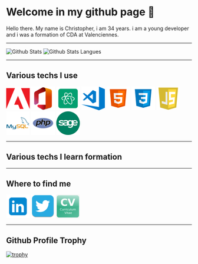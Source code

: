 # Welcome in my github page 👋

<p>
Hello there.
My name is Christopher, i am 34 years.
i am a young developer and i was a formation of CDA at Valenciennes.
</p>

---

<div>
<img height="170" src="https://github-readme-stats.vercel.app/api?username=mocquaischristopher&scount_private=true&include_all_commits=true&theme=blue-green&show_icons=true" alt="Github Stats" />
<img src="https://github-readme-stats.vercel.app/api/top-langs/?username=mocquaischristopher&langs_count=8&theme=blue-green&layout=compact" alt="Github Stats Langues" />
</div>

---

## Various techs I use
<p>
    <img src="./img/adobe.png" alt="Suite adobe">
    <img src="./img/office.png" alt="Suite office">
    <img src="./img/atom.png" alt="IDE atom">
    <img src="./img/vscode.png" alt="IDE vscode">
    <img src="./img/html5.png" alt="HTML5">
    <img src="./img/css3.png" alt="CSS3">
    <img src="./img/js.png" alt="JavaScript">
    <img src="./img/mysql.png" alt="MySql">
    <img src="./img/php.png" alt="PHP">
    <img src="./img/sage.png" alt="Sage (compatbilité)">
</p>

---

## Various techs I learn formation
<p>

</p>

---

## Where to find me
<p>
    <a href="https://www.linkedin.com/in/christopher-mocquais" target="_blank"><img src="./img/linkedin.png" alt="linkedin"></a>
    <a href="https://twitter.com/ChristMocquais" target="_blank"><img src="./img/twitter.png" alt="twitter"></a>
    <a href="mocquaischristopher.github.io/Site-CV/" target="_blank"><img src="./img/CV.png" alt="CV"></a>
</p>

---

## Github Profile Trophy

[![trophy](https://github-profile-trophy.vercel.app/?username=mocquaischristopher&rheme=onedark)](https://github.com/mocquaischristopher)
